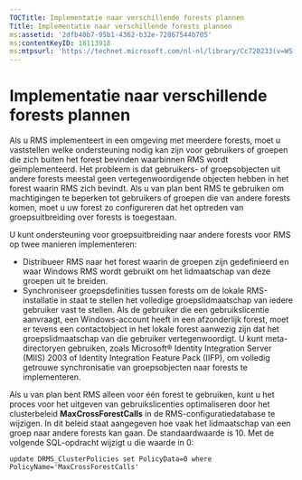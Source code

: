 ```yaml
---
TOCTitle: Implementatie naar verschillende forests plannen
Title: Implementatie naar verschillende forests plannen
ms:assetid: '2dfb40b7-95b1-4362-b32e-72867544b705'
ms:contentKeyID: 18113918
ms:mtpsurl: 'https://technet.microsoft.com/nl-nl/library/Cc720233(v=WS.10)'
---
```


Implementatie naar verschillende forests plannen
================================================

Als u RMS implementeert in een omgeving met meerdere forests, moet u vaststellen welke ondersteuning nodig kan zijn voor gebruikers of groepen die zich buiten het forest bevinden waarbinnen RMS wordt geïmplementeerd. Het probleem is dat gebruikers- of groepsobjecten uit andere forests meestal geen vertegenwoordigende objecten hebben in het forest waarin RMS zich bevindt. Als u van plan bent RMS te gebruiken om machtigingen te beperken tot gebruikers of groepen die van andere forests komen, moet u uw forest zo configureren dat het optreden van groepsuitbreiding over forests is toegestaan.

U kunt ondersteuning voor groepsuitbreiding naar andere forests voor RMS op twee manieren implementeren:

-   Distribueer RMS naar het forest waarin de groepen zijn gedefinieerd en waar Windows RMS wordt gebruikt om het lidmaatschap van deze groepen uit te breiden.
-   Synchroniseer groepsdefinities tussen forests om de lokale RMS-installatie in staat te stellen het volledige groepslidmaatschap van iedere gebruiker vast te stellen. Als de gebruiker die een gebruikslicentie aanvraagt, een Windows-account heeft in een afzonderlijk forest, moet er tevens een contactobject in het lokale forest aanwezig zijn dat het groepslidmaatschap van die gebruiker vertegenwoordigt. U kunt meta-directoryen gebruiken, zoals Microsoft® Identity Integration Server (MIIS) 2003 of Identity Integration Feature Pack (IIFP), om volledig getrouwe synchronisatie van groepsobjecten naar forests te implementeren.

Als u van plan bent RMS alleen voor één forest te gebruiken, kunt u het proces voor het uitgeven van gebruikslicenties optimaliseren door het clusterbeleid **MaxCrossForestCalls** in de RMS-configuratiedatabase te wijzigen. In dit beleid staat aangegeven hoe vaak het lidmaatschap van een groep naar andere forests kan gaan. De standaardwaarde is 10. Met de volgende SQL-opdracht wijzigt u die waarde in 0:

`update DRMS_ClusterPolicies set PolicyData=0 where PolicyName='MaxCrossForestCalls'`
